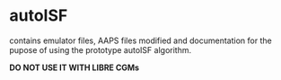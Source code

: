 # autoISF
contains emulator files, AAPS files modified and documentation for the pupose of using the prototype autoISF algorithm.

**DO NOT USE IT WITH LIBRE CGMs**
